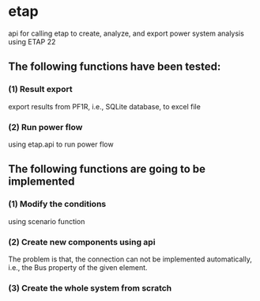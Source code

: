 # etap
api for calling etap to create, analyze, and export power system analysis using ETAP 22

## The following functions have been tested:

### (1) Result export
export results from PF1R, i.e., SQLite database, to excel file
### (2) Run power flow
using etap.api to run power flow


## The following functions are going to be implemented

### (1) Modify the conditions
using scenario function
### (2) Create new components using api
The problem is that, the connection can not be implemented automatically, i.e., the Bus property of the given element.
### (3) Create the whole system from scratch

